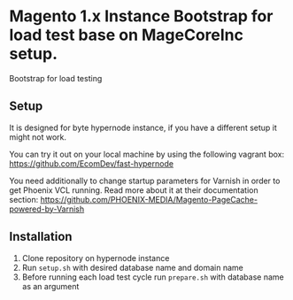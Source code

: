 # Magento 1.x Instance Bootstrap for load test base on MageCoreInc setup.

Bootstrap for load testing


## Setup

It is designed for byte hypernode instance, if you have a different setup it might not work. 

You can try it out on your local machine by using the following vagrant box:
https://github.com/EcomDev/fast-hypernode

You need additionally to change startup parameters for Varnish in order to get Phoenix VCL running. Read more about it at their documentation section:
https://github.com/PHOENIX-MEDIA/Magento-PageCache-powered-by-Varnish 


## Installation

1. Clone repository on hypernode instance
2. Run `setup.sh` with desired database name and domain name
3. Before running each load test cycle run `prepare.sh` with database name as an argument


